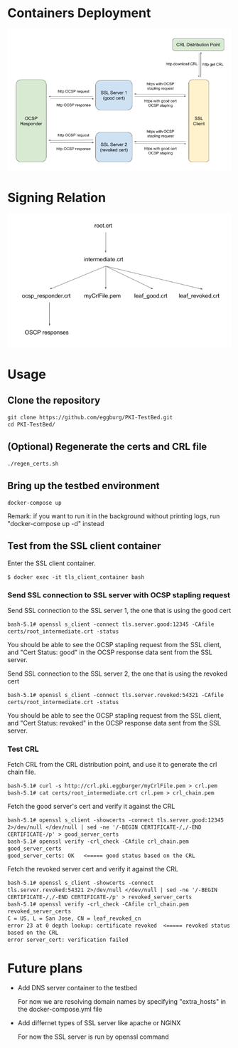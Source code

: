 # Containers Deployment
![Alt text](images/containers-deployment.png)

# Signing Relation
![Alt text](images/signing-relation.png)


# Usage
## Clone the repository
```
git clone https://github.com/eggburg/PKI-TestBed.git
cd PKI-TestBed/
```

## (Optional) Regenerate the certs and CRL file

```
./regen_certs.sh
```

## Bring up the testbed environment

```
docker-compose up
```
Remark: if you want to run it in the background without printing logs, run "docker-compose up -d" instead


## Test from the SSL client container

Enter the SSL client container.
```
$ docker exec -it tls_client_container bash
```

### Send SSL connection to SSL server with OCSP stapling request
Send SSL connection to the SSL server 1, the one that is using the good cert
```
bash-5.1# openssl s_client -connect tls.server.good:12345 -CAfile certs/root_intermediate.crt -status
```
You should be able to see the OCSP stapling request from the SSL client, and "Cert Status: good" in the OCSP response data sent from the SSL server.

Send SSL connection to the SSL server 2, the one that is using the revoked cert
```
bash-5.1# openssl s_client -connect tls.server.revoked:54321 -CAfile certs/root_intermediate.crt -status
```
You should be able to see the OCSP stapling request from the SSL client, and "Cert Status: revoked" in the OCSP response data sent from the SSL server.

### Test CRL
Fetch CRL from the CRL distribution point, and use it to generate the crl chain file.
```
bash-5.1# curl -s http://crl.pki.eggburger/myCrlFile.pem > crl.pem
bash-5.1# cat certs/root_intermediate.crt crl.pem > crl_chain.pem
```

Fetch the good server's cert and verify it against the CRL
```
bash-5.1# openssl s_client -showcerts -connect tls.server.good:12345 2>/dev/null </dev/null | sed -ne '/-BEGIN CERTIFICATE-/,/-END CERTIFICATE-/p' > good_server_certs
bash-5.1# openssl verify -crl_check -CAfile crl_chain.pem good_server_certs
good_server_certs: OK   <===== good status based on the CRL
```

Fetch the revoked server cert and verify it against the CRL
```
bash-5.1# openssl s_client -showcerts -connect tls.server.revoked:54321 2>/dev/null </dev/null | sed -ne '/-BEGIN CERTIFICATE-/,/-END CERTIFICATE-/p' > revoked_server_certs
bash-5.1# openssl verify -crl_check -CAfile crl_chain.pem revoked_server_certs 
C = US, L = San Jose, CN = leaf_revoked_cn
error 23 at 0 depth lookup: certificate revoked  <===== revoked status based on the CRL
error server_cert: verification failed
```


# Future plans
- Add DNS server container to the testbed

  For now we are resolving domain names by specifying "extra_hosts" in the docker-compose.yml file
- Add differnet types of SSL server like apache or NGINX

  For now the SSL server is run by openssl command


